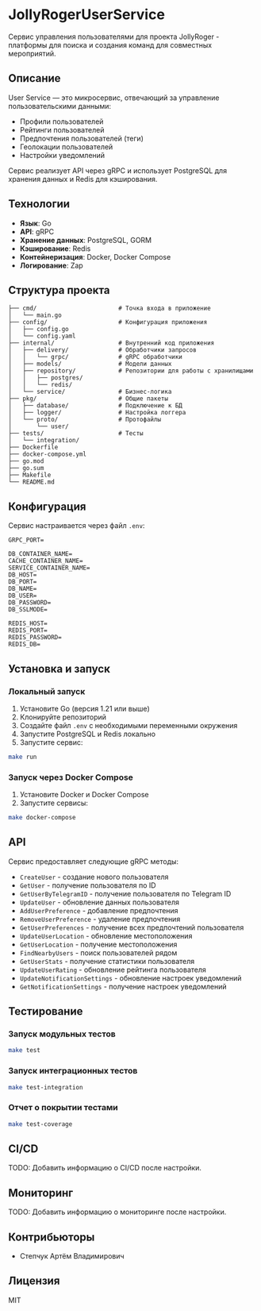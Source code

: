 # JollyRogerUserService

Сервис управления пользователями для проекта JollyRoger - платформы для поиска и создания команд для совместных мероприятий.

## Описание

User Service — это микросервис, отвечающий за управление пользовательскими данными:
- Профили пользователей
- Рейтинги пользователей
- Предпочтения пользователей (теги)
- Геолокации пользователей
- Настройки уведомлений

Сервис реализует API через gRPC и использует PostgreSQL для хранения данных и Redis для кэширования.

## Технологии

- **Язык**: Go
- **API**: gRPC
- **Хранение данных**: PostgreSQL, GORM
- **Кэширование**: Redis
- **Контейнеризация**: Docker, Docker Compose
- **Логирование**: Zap

## Структура проекта

```
├── cmd/                       # Точка входа в приложение
│   └── main.go
├── config/                    # Конфигурация приложения
│   ├── config.go
│   └── config.yaml
├── internal/                  # Внутренний код приложения
│   ├── delivery/              # Обработчики запросов
│   │   └── grpc/              # gRPC обработчики
│   ├── models/                # Модели данных
│   ├── repository/            # Репозитории для работы с хранилищами
│   │   ├── postgres/
│   │   └── redis/
│   └── service/               # Бизнес-логика
├── pkg/                       # Общие пакеты
│   ├── database/              # Подключение к БД
│   ├── logger/                # Настройка логгера
│   └── proto/                 # Протофайлы
│       └── user/
├── tests/                     # Тесты
│   └── integration/
├── Dockerfile
├── docker-compose.yml
├── go.mod
├── go.sum
├── Makefile
└── README.md
```

## Конфигурация

Сервис настраивается через файл `.env`:

```
GRPC_PORT=

DB_CONTAINER_NAME=
CACHE_CONTAINER_NAME=
SERVICE_CONTAINER_NAME=
DB_HOST=
DB_PORT=
DB_NAME=
DB_USER=
DB_PASSWORD=
DB_SSLMODE=

REDIS_HOST=
REDIS_PORT=
REDIS_PASSWORD=
REDIS_DB=
```

## Установка и запуск

### Локальный запуск

1. Установите Go (версия 1.21 или выше)
2. Клонируйте репозиторий
3. Создайте файл `.env` с необходимыми переменными окружения
4. Запустите PostgreSQL и Redis локально
5. Запустите сервис:

```bash
make run
```

### Запуск через Docker Compose

1. Установите Docker и Docker Compose
2. Запустите сервисы:

```bash
make docker-compose
```

## API

Сервис предоставляет следующие gRPC методы:

- `CreateUser` - создание нового пользователя
- `GetUser` - получение пользователя по ID
- `GetUserByTelegramID` - получение пользователя по Telegram ID
- `UpdateUser` - обновление данных пользователя
- `AddUserPreference` - добавление предпочтения
- `RemoveUserPreference` - удаление предпочтения
- `GetUserPreferences` - получение всех предпочтений пользователя
- `UpdateUserLocation` - обновление местоположения
- `GetUserLocation` - получение местоположения
- `FindNearbyUsers` - поиск пользователей рядом
- `GetUserStats` - получение статистики пользователя
- `UpdateUserRating` - обновление рейтинга пользователя
- `UpdateNotificationSettings` - обновление настроек уведомлений
- `GetNotificationSettings` - получение настроек уведомлений

## Тестирование

### Запуск модульных тестов

```bash
make test
```

### Запуск интеграционных тестов

```bash
make test-integration
```

### Отчет о покрытии тестами

```bash
make test-coverage
```

## CI/CD

TODO: Добавить информацию о CI/CD после настройки.

## Мониторинг

TODO: Добавить информацию о мониторинге после настройки.

## Контрибьюторы

- Степчук Артём Владимирович

## Лицензия

MIT